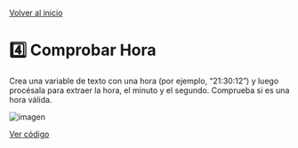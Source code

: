 [Volver al inicio](https://github.com/LoganNDE/Ejercicios-PHP/tree/main/2-Ejercicios/#readme)
# 4️⃣ Comprobar Hora

Crea una variable de texto con una hora (por ejemplo, “21:30:12”) y luego procésala para extraer la hora, el minuto y el segundo. Comprueba si es una hora válida.

![imagen](https://github.com/user-attachments/assets/9b7af3de-1150-46ac-b70c-ce6d8eff9cf0)

[Ver código](https://github.com/LoganNDE/Ejercicios-PHP/tree/main/2-Ejercicios/ComprobarHora/comprobar_hora.php)
